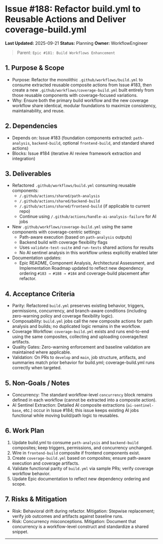 # Issue #188: Refactor build.yml to Reusable Actions and Deliver coverage-build.yml

**Last Updated:** 2025-09-21
**Status:** Planning
**Owner:** WorkflowEngineer

> Parent: `Epic #181: Build Workflows Enhancement`

## 1. Purpose & Scope

- Purpose: Refactor the monolithic `.github/workflows/build.yml` to consume extracted reusable composite actions from Issue #183, then create a new `.github/workflows/coverage-build.yml` built entirely from those reusable components with coverage-focused variations.
- Why: Ensure both the primary build workflow and the new coverage workflow share identical, modular foundations to maximize consistency, maintainability, and reuse.

## 2. Dependencies

- Depends on: Issue #183 (foundation components extracted: `path-analysis`, `backend-build`, optional `frontend-build`, and standard shared actions)
- Blocks: Issue #184 (iterative AI review framework extraction and integration)

## 3. Deliverables

- Refactored `.github/workflows/build.yml` consuming reusable components:
  - `/.github/actions/shared/path-analysis`
  - `/.github/actions/shared/backend-build`
  - `/.github/actions/shared/frontend-build` (if applicable to current repo)
  - Continue using `/.github/actions/handle-ai-analysis-failure` for AI jobs
- New `.github/workflows/coverage-build.yml` using the same components with coverage-centric settings:
  - Path-aware execution (based on `path-analysis` outputs)
  - Backend build with coverage flexibility flags
  - Uses `validate-test-suite` and `run-tests` shared actions for results
  - No AI sentinel analysis in this workflow unless explicitly enabled later
- Documentation updates:
  - Epic README, Component Analysis, Architectural Assessment, and Implementation Roadmap updated to reflect new dependency ordering `#183 → #188 → #184` and coverage-build placement after refactor.

## 4. Acceptance Criteria

- Parity: Refactored `build.yml` preserves existing behavior, triggers, permissions, concurrency, and branch-aware conditions (including zero-warning policy and coverage flexibility logic).
- Composability: `build.yml` jobs call the new composite actions for path analysis and builds; no duplicated logic remains in the workflow.
- Coverage Workflow: `coverage-build.yml` exists and runs end-to-end using the same composites, collecting and uploading coverage/test artifacts.
- Quality Gates: Zero-warning enforcement and baseline validation are maintained where applicable.
- Validation: On PRs to `develop` and `main`, job structure, artifacts, and summaries match prior behavior for build.yml; coverage-build.yml runs correctly when targeted.

## 5. Non-Goals / Notes

- Concurrency: The standard workflow-level `concurrency` block remains defined in each workflow (cannot be extracted into a composite action).
- AI Sentinel Extraction: Detailed AI composite extractions (`ai-sentinel-base`, etc.) occur in Issue #184; this issue keeps existing AI jobs functional while moving build/path logic to reusables.

## 6. Work Plan

1. Update build.yml to consume `path-analysis` and `backend-build` composites; keep triggers, permissions, and concurrency unchanged.
2. Wire in `frontend-build` composite if frontend components exist.
3. Create `coverage-build.yml` based on composites; ensure path-aware execution and coverage artifacts.
4. Validate functional parity of `build.yml` via sample PRs; verify coverage workflow behavior.
5. Update Epic documentation to reflect new dependency ordering and scope.

## 7. Risks & Mitigation

- Risk: Behavioral drift during refactor. Mitigation: Stepwise replacement; verify job outcomes and artifacts against baseline runs.
- Risk: Concurrency misconceptions. Mitigation: Document that concurrency is a workflow-level construct and standardize a shared snippet.

---

